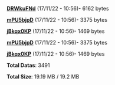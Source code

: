 [**DRWkuFNd**](/data/DRWkuFNd.txt) (17/11/22 - 10:56)- 6162 bytes

[**mPU5bjpD**](/data/mPU5bjpD.txt) (17/11/22 - 10:56)- 3375 bytes

[**jBkqx0KP**](/data/jBkqx0KP.txt) (17/11/22 - 10:56)- 1469 bytes

[**mPU5bjpD**](/data/mPU5bjpD.txt) (17/11/22 - 10:56)- 3375 bytes

[**jBkqx0KP**](/data/jBkqx0KP.txt) (17/11/22 - 10:56)- 1469 bytes

**Total Datas**: 3491

**Total Size**: 19.19 MB / 19.2 MB